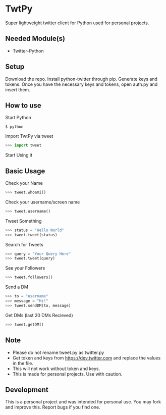 # TwtPy
Super lightweight twitter client for Python used for personal projects.

## Needed Module(s)
- Twitter-Python

## Setup
Download the repo. Install python-twitter through pip. Generate keys and tokens. Once you have the necessary keys and tokens, open auth.py and insert them.

## How to use
Start Python
```
$ python
```
Import TwtPy via tweet
```python
>>> import tweet
```
Start Using it

## Basic Usage
Check your Name
```python
>>> tweet.whoami()
```
Check your username/screen name
```python
>>> tweet.username()
```
Tweet Something
```python
>>> status = "Hello World"
>>> tweet.tweet(status)
```
Search for Tweets
```python
>>> query = "Your Query Here"
>>> tweet.tweet(query)
```
See your Followers
```python
>>> tweet.followers()
```
Send a DM
```python
>>> to = "username"
>>> message = "Hi!"
>>> tweet.sendDM(to, message)
```

Get DMs (last 20 DMs Recieved)
```python
>>> tweet.getDM()
```

## Note
- Please do not rename tweet.py as twitter.py
- Get token and keys from https://dev.twitter.com and replace the values in the file.
- This will not work without token and keys.
- This is made for personal projects. Use with caution.

## Development
This is a personal project and was intended for personal use. You may fork and improve this. Report bugs if you find one.